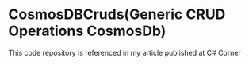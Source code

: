 # CosmosDBCruds(Generic CRUD Operations CosmosDb)
This code repository is referenced in my article published at C# Corner 
